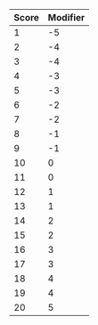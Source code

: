 | Score | Modifier |
| --- | --- |
| 1 | -5 |
| 2 | -4 |
| 3 | -4 |
| 4 | -3 |
| 5 | -3 |
| 6 | -2 |
| 7 | -2 |
| 8 | -1 |
| 9 | -1 |
| 10 | 0 |
| 11 | 0 |
| 12 | 1 |
| 13 | 1 |
| 14 | 2 |
| 15 | 2 |
| 16 | 3 |
| 17 | 3 |
| 18 | 4 |
| 19 | 4 |
| 20 | 5 |
